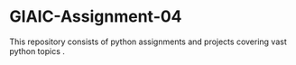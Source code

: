 # GIAIC-Assignment-04
This repository consists of python assignments and projects covering vast python topics .
